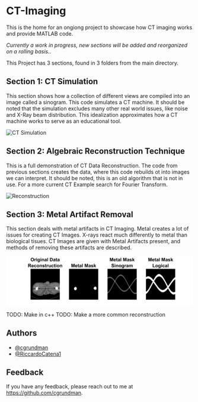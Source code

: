 # CT-Imaging
This is the home for an ongiong project to showcase how CT imaging works and provide MATLAB code.

<em>Currently a work in progress, new sections will be added and reorganized on a rolling basis.</em>.

This Project has 3 sections, found in 3 folders from the main directory.

## Section 1: CT Simulation

This section shows how a collection of different views are compiled into an image called a sinogram. This code simulates a CT machine. It should be noted that the simulation excludes many other real world issues, like noise and X-Ray beam distribution. This idealization approximates how a CT machine works to serve as an educational tool.

![CT Simulation](https://github.com/cgrundman/CT-Imaging/blob/main/1_ct_simulation/figures/ct_machine_simulation.gif)

## Section 2: Algebraic Reconstruction Technique

This is a full demonstration of CT Data Reconstruction. The code from previous sections creates the data, where this code rebuilds ot into images we can interpret. It should be noted, this is an old algorithm that is not in use. For a more current CT Example search for Fourier Transform.

![Reconstruction](https://github.com/cgrundman/CT-Imaging/blob/main/2_algebraic_reconstruction_technique/figures/iteration.gif)

## Section 3: Metal Artifact Removal

This section deals with metal artifacts in CT Imaging. Metal creates a lot of issues for creating CT Images. X-rays react much differently to metal than biological tisues. CT Images are given with Metal Artifacts present, and methods of removing these artifacts are described. 

![Metal Artifact Reduction](https://github.com/cgrundman/CT-Imaging/blob/main/3_metal_artifact_reduction/figures/hip_sino_metal_mask_creation.jpg)

TODO: Make in c++
TODO: Make a more common reconstruction

## Authors

- [@cgrundman](https://github.com/cgrundman/)
- [@RiccardoCatena1](https://github.com/RiccardoCatena1/)

## Feedback

If you have any feedback, please reach out to me at https://github.com/cgrundman.
